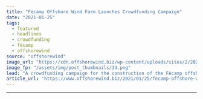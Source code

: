 ```yaml
---
title: "Fécamp Offshore Wind Farm Launches Crowdfunding Campaign"
date: "2021-01-25"
tags: 
  - featured
  - headlines
  - crowdfunding
  - fécamp
  - offshorewind
source: "offshorewind"
image_url: "https://cdn.offshorewind.biz/wp-content/uploads/sites/2/2020/06/02143518/Fecamp_site.png"
image_fp: "/assets/img/post_thumbnails/34.png"
lead: "A crowdfunding campaign for the construction of the Fécamp offshore wind farm in Normandy,"
article_url: "https://www.offshorewind.biz/2021/01/25/fecamp-offshore-wind-farm-launches-crowdfunding-campaign/"
---
```


---

